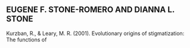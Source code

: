 ## EUGENE F. STONE-ROMERO AND DIANNA L. STONE

Kurzban, R., & Leary, M. R. (2001). Evolutionary origins of stigmatization: The functions of